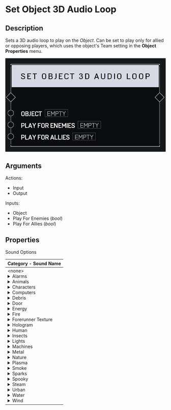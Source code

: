 # Set Object 3D Audio Loop

## Description

Sets a 3D audio loop to play on the _Object_. Can be set to play only for allied or opposing players, which uses the object's Team setting in the **Object Properties** menu.

![Set Object 3D Audio Loop](../../.gitbook/assets/images/scripting/audio/set-object-3d-audio-loop.png)

## Arguments

Actions:

- Input
- Output

Inputs:

- Object
- Play For Enemies (_bool_)
- Play For Allies (_bool_)

## Properties

Sound Options

|Category - Sound Name|
|:--|
|\<none><details><summary>Alarms</summary><ul>        <li>Factory Alarm</li><li>Medium Machine Alarm</li>        <li>Red Light Siren</li><li>Small Machine Alarm</li></ul></details><details><summary>Animals</summary><ul><li>Alien Insects</li><li>Alien Insects 2D</li><li>Bat Movement</li><li>Bat Movement 2D</li><li>Bird Bay Woodpecker</li><li>Bird Bluebill Song</li><li>Bird Bluebreastedbandy Song</li><li>Bird Bronbobojo Call</li><li>Bird Cryingjay Song</li><li>Bird Goldenbabbler Song</li><li>Bird Keranger Call</li><li>Bird Longrobin Song</li><li>Bird Nighthowler Song</li><li>Bird Northernhooter Call</li><li>Bird Nuthatch Song</li><li>Bird Ravenbeak Call</li><li>Bird Readbreastedbandy Song</li><li>Bird Rednape Call</li><li>Bird Ridgepinner Song</li><li>Bird Ringfisher Call</li><li>Bird Rosefinch Call</li><li>Bird Sadloon Song</li><li>Bird Seedeater Call</li><li>Bird Sleepingheron Call</li><li>Bird Smallchestedrob Call</li><li>Bird Stonechatter Song</li><li>Bird Whistler Call</li><li>Bird Whitetailedwarbler Call</li><li>Bird Wildsapper Call</li><li>Bird Yellowbeakeryarger Call</li><li>Bird Yellowthroat Song</li><li>Cat Fight</li><li>Cavern Birds A</li><li>Cavern Birds Cowbird Distant</li><li>Flies Buzz</li><li>Frog Buzz</li><li>Frog Buzz 2D</li><li>Frog Song</li><li>Frog Song 2D</li><li>Insect Cricket Chirp</li><li>Insect Cricket Click</li><li>Insect Cricket Song A</li><li>Insect Cricket Song B</li><li>Large Alien</li><li>Mammal Elksetter Call B</li><li>Mammal Larper Call</li><li>Mammal Mirk Call</li><li>Mammal Moonlighter Call</li><li>Mammal Priareferret Call</li><li>Mammal Snoutedpossum Call A</li><li>Mammal Wrangler Call</li><li>Medium Alien</li><li>Olive Pig Angry</li><li>Olive Pig Idle</li><li>Olive Pig Startled</li><li>Random Birds 2D</li><li>Small Alien</li><li>Whale Calls Timmy</li><li>Whale Underwater</li></ul></details><details><summary>Characters</summary><ul><li>Jackal Distant</li></ul></details><details><summary>Computers</summary><ul><li>Antenna Tuning</li><li>Beep Boop Loop</li><li>Broken Screen A</li><li>Broken Screen B</li><li>Computer Beep A</li><li>Computer Beep B</li><li>Computer Beep C</li><li>Computer Beep D</li><li>Computer Beep E</li><li>Computer Beep F</li><li>Computer Beep G</li><li>Computer Panel A</li><li>Computer Panel B</li><li>Computer Panel C</li><li>Computer Panel D</li><li>Computer Panel E</li><li>Computer Room Beep</li><li>Computer Room Blips</li><li>Computer Room Sci Fi</li><li>Computer Screen A</li><li>Computer Screen B</li><li>Forerunner Terminal Medium</li><li>Forerunner Terminal Small</li><li>Fuel Monitor Beep A</li><li>Fuel Monitor Beep B</li><li>Fuel Monitor Screen A</li><li>Fuel Monitor Screen B</li><li>Glitch Loop</li><li>Large Monitor</li><li>Machine Room Beeps A</li><li>Machine Room Beeps B</li><li>Machine Room Blips A</li><li>Machine Room Blips B</li><li>Machine Room Computer B</li><li>Regulation Beep</li><li>Server Room Beep</li><li>Server Room Blips A</li><li>Server Room Blips B</li><li>Server Room Bloops</li><li>Server Room Chirps A</li><li>Server Room Glitch A</li><li>Small Fan A</li><li>Small Fan B</li><li>Small Fan C</li><li>Small Fan D</li><li>Small Fan E</li><li>Station Loop</li></ul></details><details><summary>Debris</summary><ul><li>Dust Drift Large</li><li>Dust Hanging Small</li><li>Sanddust</li></ul></details><details><summary>Door</summary><ul><li>Door A</li><li>Door B</li><li>Door C</li><li>Door D</li><li>Door E</li></ul></details><details><summary>Energy</summary><ul><li>Beam Pulse Large</li><li>Beam Pulse Medium</li><li>Beam Still Large</li><li>Beam Still Medium</li><li>Beam Still Small</li><li>Covenant Medium Forge</li><li>Covenant Small Forge</li><li>Energy Tank Hum</li><li>Energy Tank Hum Left</li><li>Energy Tank Hum Right</li><li>Forerunner Spiral</li><li>Forerunner Suck</li><li>Forerunner Vent Red A</li><li>Slip Space Idle</li></ul></details><details><summary>Fire</summary><ul><li>Burning Vehicle</li><li>Jet Large</li><li>Jet Medium</li><li>Large Generic</li><li>Medium</li><li>Pit</li><li>Pyre Large</li><li>Pyre Medium</li><li>Small</li></ul></details><details><summary>Forerunner Texture</summary><ul><li>A</li><li>B</li><li>C</li><li>D</li><li>E</li><li>F</li><li>G</li><li>H</li><li>I</li><li>J</li><li>K</li><li>L</li><li>M</li><li>N</li><li>O</li></ul></details><details><summary>Hologram</summary><ul><li>Covenant Galaxy Large</li><li>Covenant Galaxy Medium</li><li>Covenant Hex Dome</li><li>Orb</li><li>Starfield Blue</li><li>Starfield Red</li></ul></details><details><summary>Human</summary><ul><li>Crowd Cheer Large</li><li>Crowd Cheer Small</li><li>Crowd Walla Small</li><li>Distant Screams</li></ul></details><details><summary>Insects</summary><ul><li>Bug Swarm Large</li><li>Bug Swarm Medium</li><li>Bug Swarm Small</li><li>Desert Chirps</li><li>Desert Chirps 2D</li><li>Flying Insect A</li><li>Flying Insect B</li><li>Flying Insect C</li><li>Forerunner Bug Medium</li><li>Insect Hum</li><li>Insect Purr</li></ul></details><details><summary>Lights</summary><ul><li>Hum A</li><li>Hum C</li><li>Hum E</li><li>Hum F</li><li>Industrial Buzz</li><li>Industrial Light Hum A</li><li>Industrial Light Hum B</li><li>Light Hum B</li></ul></details><details><summary>Machines</summary><li>Air Filtration Vent A</li><li>Air Filtration Vent B</li><li>Antenna Hum A</li><li>Broken Fan A</li><li>Broken Fan B</li><li>Broken Fan C</li><li>Broken Fan D</li><li>Cable Rattles A</li><li>Cable Rattles B</li><li>Distant Giant Boosters</li><li>Distant Servos</li><li>Electrical Arcs</li><li>Electrical Buzz A</li><li>Electrical Buzz B</li><li>Fan A</li><li>Fan B</li><li>Fan C</li><li>Fan D</li><li>Fan Large A</li><li>Fan Large B</li><li>Fan Rattle</li><li>Fan Rattle A</li><li>Fan Wobble</li><li>Fuel Filter Machine A</li><li>Fuel Filter Machine B</li><li>Fuel Pipe Pump A</li><li>Fuel Pipe Pump B</li><li>Fuel Pump Movement</li><li>Fuse Panel</li><li>Generator Idle Sputter</li><li>Industrial Vent A</li><li>Industrial Vent B</li><li>Lab Ceiling Engine</li><li>Large Fan</li><li>Machine Coil A</li><li>Machine Coil B</li><li>Machine Hum A</li><li>Machine Hum B</li><li>Machine Panel Wall A</li><li>Machine Panel Wall B</li><li>Machine Room Counter</li><li>Machine Room Hum A</li><li>Machine Room Hum B</li><li>Machine Rumble A</li><li>Machine Rumble B</li><li>Machine Rumble C</li><li>Machine Rumble D</li><li>Machine Rumble E</li><li>Panel Hum</li><li>Pipe Ceiling Blue</li><li>Pipe Large A</li><li>Pipe Large B</li><li>Pipe Wall</li><li>Pipe Wall Blue</li><li>Server Rack Hum</li><li>Server Room Hum A</li><li>Server Room Hum B</li><li>Small Factory Fan Arc</li><li>Rank Upper</li><li>Thruster Large</li><li>Thruster Medium</li><li>Turbine Spin</li><li>Turbine Spin Damaged</li><li>Vehicle Thruster A</li><li>Vehicle Thruster B</li><li>Vehicle Thruster C</li><li>Vehicle Thruster D</li><li>Vent Idle Hum</li><li>Vent Large A</li><li>Vent Large B</li><li>Vent Large C</li><li>Vent Large D</li><li>Vent Rattle Interior A</li><li>Vent Rattle Interior B</li><li>Wall Tank A</li><li>Wall Tank B</li><li>Wall Vent A</li><li>Wall Vent B</li></details><details><summary>Metal</summary><li>Cell Rattles</li><li>Distant Jail A</li><li>Distant Jail B</li><li>Distant Jail C</li><li>Distant Metal Movement</li><li>Distant Ship Interior</li><li>Distant Ship Rattle</li><li>Fence Rattle A</li><li>Fence Rattle B</li><li>Gate Rattle</li><li>Large Shifts</li><li>Metal Impacts Distant</li><li>Metal Movement Cave A</li><li>Metal Movement Cave B</li><li>Metal Movement Interior A</li><li>Metal Movement Interior B</li><li>Metal Shifting</li><li>Metal Ticks</li><li>Pipe Movement</li><li>Pipe Rattle A</li><li>Pipe Rattle B</li><li>Pipe Rattle C</li><li>Pipe Running Water</li><li>Pipe Tiny Rattle A</li><li>Pipe Tiny Rattle B</li><li>Rattle Movements</li><li>Scaffolding Shake</li><li>Shift Movements</li><li>Small Stress</li><li>Stress Movements</li></details><details><summary>Nature</summary><li>Bubbling Tar</li><li>Distant Thunder</li><li>Ice Crack Shifts</li><li>Ice Glacier Groans</li><li>Lava Flow</li><li>Lava Flow Large</li><li>Lava Flow Medium</li><li>Lava Flow Small</li><li>Lightning Strike</li><li>Rock Cliff Creaks & Groans</li><li>Rock Cliff Debris</li><li>Rock Movement</li><li>Rock Movement Distant</li><li>Rock Tumbles A</li><li>Rock Tumbles B</li><li>Rock Tumbles C</li><li>Rock Tumbles D</li></details><details><summary>Plasma</summary><li>Fire Large A</li><li>Fire Large B</li><li>Fire Large C</li><li>Fire Large D</li></details><details><summary>Smoke</summary><li>Covenant</li><li>Embers</li><li>Glow Covenant</li><li>Large</li><li>Sustain</li></details><details><summary>Sparks</summary><li>Blue</li><li>Red</li><li>Waterfall</li></details></details><details><summary>Spooky</summary><li>Cave Groans</li><li>Cave Movements</li><li>Distant Impacts</li><li>Forest Movements</li><li>Goofy Ghost</li><li>Horror Moments</li><li>Spooky Ghosts</li></details><details><summary>Steam</summary><li>Burst</li><li>Curtain</li><li>Fall</li><li>Falling Large</li><li>Falling Medium</li><li>Pipe Hiss A</li><li>Pipe Hiss B</li><li>Pipe Hiss C</li><li>Pipe Hiss D</li><li>Pipe Hiss E</li><li>Pipe Hiss F</li><li>Pipe Sprout</li><li>Pressure</li><li>Rise</li><li>Rising</li><li>Rising Large</li><li>Steam Heavy</li></details><details><summary>Urban</summary><li>Construction City</li><li>Covenant Temple Chant</li><li>Fueling Station</li><li>Occluded Construction</li><li>Traffic City</li></details><details><summary>Water</summary><li>Cave Drip A</li><li>Cave Drip B</li><li>Cave Drip C</li><li>Cave Drip D</li><li>Cave Drip E</li><li>Cave Drip F</li><li>Distant Drip</li><li>Drip Drops Large</li><li>Generic Bubbles Fast</li><li>Generic Bubbles Thick</li><li>Generic Drip Fast</li><li>Generic River Large</li><li>Generic River Medium</li><li>Generic River Small</li><li>Generic Waterfall Large</li><li>Generic Waterfall Medium</li><li>Generic Waterfall Small</li><li>Heavy Splashes</li><li>Lake Laps</li><li>Light Splashes</li><li>Metal Drip A</li><li>Metal Drip B</li><li>Metal Drip C</li><li>Metal Drip D</li><li>Metal Drip E</li><li>Ocean Laps Calm</li><li>Ocean Waves</li><li>Sonar Ping</li><li>Underwater</li><li>Underwater Bubble Stream</li><li>Underwater Bubble Stream Huge</li><li>Underwater Bubble Stream Large</li><li>Underwater Bubble Stream Small</li><li>Underwater Bubbles</li><li>Underwater Bubbles Rising Huge</li><li>Underwater Bubbles Rising Large</li><li>Underwater Bubbles Rising Medium</li><li>Underwater Bubbles Rising Small</li><li>Underwater Pulse</li><li>Wall Trickle Heavy</li><li>Wall Trickle Light</li><li>Waterfall Canyon Far</li><li>Waterfall Canyon Under</li><li>Window Rain</li></details><details><summary>Wind</summary><li>Cave Cliff Left</li><li>Cave Cliff Right</li><li>Desert Debris</li><li>Dust Gusts</li><li>Edge Wind</li><li>Ledge Huge</li><li>Ledge Snow Zone</li><li>Lonely Gusts</li><li>Sandstorm</li><li>Sandstorm Metal</li><li>Small Twister</li><li>Through Trees</li></details>|
